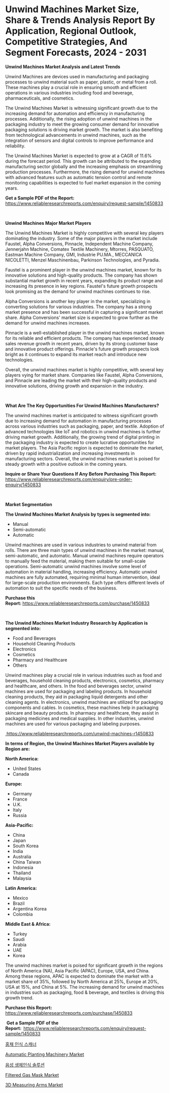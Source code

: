 <p><h1>Unwind Machines Market Size, Share & Trends Analysis Report By Application, Regional Outlook, Competitive Strategies, And Segment Forecasts, 2024 - 2031</h1></p><p><strong>Unwind Machines Market Analysis and Latest Trends</strong></p>
<p><p>Unwind Machines are devices used in manufacturing and packaging processes to unwind material such as paper, plastic, or metal from a roll. These machines play a crucial role in ensuring smooth and efficient operations in various industries including food and beverage, pharmaceuticals, and cosmetics.</p><p>The Unwind Machines Market is witnessing significant growth due to the increasing demand for automation and efficiency in manufacturing processes. Additionally, the rising adoption of unwind machines in the packaging industry to meet the growing consumer demand for innovative packaging solutions is driving market growth. The market is also benefiting from technological advancements in unwind machines, such as the integration of sensors and digital controls to improve performance and reliability.</p><p>The Unwind Machines Market is expected to grow at a CAGR of 11.6% during the forecast period. This growth can be attributed to the expanding manufacturing sector globally and the increasing emphasis on streamlining production processes. Furthermore, the rising demand for unwind machines with advanced features such as automatic tension control and remote monitoring capabilities is expected to fuel market expansion in the coming years.</p></p>
<p><strong>Get a Sample PDF of the Report:&nbsp;</strong> <a href="https://www.reliableresearchreports.com/enquiry/request-sample/1450833">https://www.reliableresearchreports.com/enquiry/request-sample/1450833</a></p>
<p>&nbsp;</p>
<p><strong>Unwind Machines Major Market Players</strong></p>
<p><p>The Unwind Machines Market is highly competitive with several key players dominating the industry. Some of the major players in the market include Faustel, Alpha Conversions, Pinnacle, Independent Machine Company, Jennerjahn Machine, Comatex Textile Machinery, Mtorres, PASQUATO, Eastman Machine Company, GMI, Industrie PU.MA., MECCANICA NICOLETTI, Menzel Maschinenbau, Parkinson Technologies, and Pyradia.</p><p>Faustel is a prominent player in the unwind machines market, known for its innovative solutions and high-quality products. The company has shown substantial market growth in recent years, expanding its product range and increasing its presence in key regions. Faustel's future growth prospects look promising as the demand for unwind machines continues to rise.</p><p>Alpha Conversions is another key player in the market, specializing in converting solutions for various industries. The company has a strong market presence and has been successful in capturing a significant market share. Alpha Conversions' market size is expected to grow further as the demand for unwind machines increases.</p><p>Pinnacle is a well-established player in the unwind machines market, known for its reliable and efficient products. The company has experienced steady sales revenue growth in recent years, driven by its strong customer base and innovative product offerings. Pinnacle's future growth prospects look bright as it continues to expand its market reach and introduce new technologies.</p><p>Overall, the unwind machines market is highly competitive, with several key players vying for market share. Companies like Faustel, Alpha Conversions, and Pinnacle are leading the market with their high-quality products and innovative solutions, driving growth and expansion in the industry.</p></p>
<p>&nbsp;</p>
<p><strong>What Are The Key Opportunities For Unwind Machines Manufacturers?</strong></p>
<p><p>The unwind machines market is anticipated to witness significant growth due to increasing demand for automation in manufacturing processes across various industries such as packaging, paper, and textile. Adoption of advanced technologies like IoT and robotics in unwind machines is further driving market growth. Additionally, the growing trend of digital printing in the packaging industry is expected to create lucrative opportunities for market players. The Asia Pacific region is expected to dominate the market, driven by rapid industrialization and increasing investments in manufacturing sectors. Overall, the unwind machines market is poised for steady growth with a positive outlook in the coming years.</p></p>
<p><strong>Inquire or Share Your Questions If Any Before Purchasing This Report:</strong> <a href="https://www.reliableresearchreports.com/enquiry/pre-order-enquiry/1450833">https://www.reliableresearchreports.com/enquiry/pre-order-enquiry/1450833</a></p>
<p>&nbsp;</p>
<p><strong>Market Segmentation</strong></p>
<p><strong>The Unwind Machines Market Analysis by types is segmented into:</strong></p>
<p><ul><li>Manual</li><li>Semi-automatic</li><li>Automatic</li></ul></p>
<p><p>Unwind machines are used in various industries to unwind material from rolls. There are three main types of unwind machines in the market: manual, semi-automatic, and automatic. Manual unwind machines require operators to manually feed the material, making them suitable for small-scale operations. Semi-automatic unwind machines involve some level of automation in material handling, increasing efficiency. Automatic unwind machines are fully automated, requiring minimal human intervention, ideal for large-scale production environments. Each type offers different levels of automation to suit the specific needs of the business.</p></p>
<p><strong>Purchase this Report:&nbsp;</strong><a href="https://www.reliableresearchreports.com/purchase/1450833">https://www.reliableresearchreports.com/purchase/1450833</a></p>
<p>&nbsp;</p>
<p><strong>The Unwind Machines Market Industry Research by Application is segmented into:</strong></p>
<p><ul><li>Food and Beverages</li><li>Household Cleaning Products</li><li>Electronics</li><li>Cosmetics</li><li>Pharmacy and Healthcare</li><li>Others</li></ul></p>
<p><p>Unwind machines play a crucial role in various industries such as food and beverages, household cleaning products, electronics, cosmetics, pharmacy and healthcare, and others. In the food and beverages sector, unwind machines are used for packaging and labeling products. In household cleaning products, they aid in packaging liquid detergents and other cleaning agents. In electronics, unwind machines are utilized for packaging components and cables. In cosmetics, these machines help in packaging skincare and beauty products. In pharmacy and healthcare, they assist in packaging medicines and medical supplies. In other industries, unwind machines are used for various packaging and labeling purposes.</p></p>
<p><a href="https://www.reliableresearchreports.com/unwind-machines-r1450833">&nbsp;https://www.reliableresearchreports.com/unwind-machines-r1450833</a></p>
<p><strong>In terms of Region, the Unwind Machines Market Players available by Region are:</strong></p>
<p>
    <p> <strong> North America: </strong>
        <ul>
            <li>United States</li>
            <li>Canada</li>
        </ul>
        </p> 
    <p> <strong> Europe: </strong>
        <ul>
            <li>Germany</li>
            <li>France</li>
            <li>U.K.</li>
            <li>Italy</li>
            <li>Russia</li>
        </ul>
        </p> 
    <p> <strong> Asia-Pacific: </strong>
        <ul>
            <li>China</li>
            <li>Japan</li>
            <li>South Korea</li>
            <li>India</li>
            <li>Australia</li>
            <li>China Taiwan</li>
            <li>Indonesia</li>
            <li>Thailand</li>
            <li>Malaysia</li>
        </ul>
        </p> 
    <p> <strong> Latin America: </strong>
        <ul>
            <li>Mexico</li>
            <li>Brazil</li>
            <li>Argentina Korea</li>
            <li>Colombia</li>
        </ul>
        </p> 
    <p> <strong> Middle East & Africa: </strong>
        <ul>
            <li>Turkey</li>
            <li>Saudi</li>
            <li>Arabia</li>
            <li>UAE</li>
            <li>Korea</li>
        </ul>
    </p>
    </p>
<p><p>The unwind machines market is poised for significant growth in the regions of North America (NA), Asia Pacific (APAC), Europe, USA, and China. Among these regions, APAC is expected to dominate the market with a market share of 35%, followed by North America at 25%, Europe at 20%, USA at 15%, and China at 5%. The increasing demand for unwind machines in industries such as packaging, food & beverage, and textiles is driving this growth trend.</p></p>
<p><strong>Purchase this Report: </strong><a href="https://www.reliableresearchreports.com/purchase/1450833">https://www.reliableresearchreports.com/purchase/1450833</a></p>
<p>&nbsp;<strong>Get a Sample PDF of the Report:&nbsp;&nbsp;</strong><a href="https://www.reliableresearchreports.com/enquiry/request-sample/1450833">https://www.reliableresearchreports.com/enquiry/request-sample/1450833</a></p>
<p><strong></strong></p>
<p><p><a href="https://github.com/marufmohassin05/Market-Research-Report-List-2/blob/main/377673970264.md">홍채 인식 스캐너</a></p><p><a href="https://github.com/lukmanduiky01/Market-Research-Report-List-1/blob/main/automatic-planting-machinery-market.md">Automatic Planting Machinery Market</a></p><p><a href="https://github.com/kimvicki3212024/Market-Research-Report-List-2/blob/main/356201970263.md">음성 생체인식 솔루션</a></p><p><a href="https://github.com/khlifeservices/Market-Research-Report-List-1/blob/main/filtered-gas-mask-market.md">Filtered Gas Mask Market</a></p><p><a href="https://github.com/theanastasiyah/Market-Research-Report-List-1/blob/main/3d-measuring-arms-market.md">3D Measuring Arms Market</a></p></p>